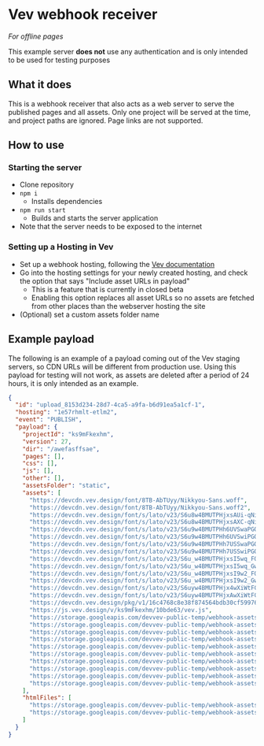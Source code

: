 # Vev webhook receiver
_For offline pages_

This example server **does not** use any authentication and is only intended to be used for testing purposes

## What it does
This is a webhook receiver that also acts as a web server to serve the published pages and all assets.
Only one project will be served at the time, and project paths are ignored. Page links are not supported.

## How to use
### Starting the server
* Clone repository
* `npm i`
  * Installs dependencies
* `npm run start`
  * Builds and starts the server application
* Note that the server needs to be exposed to the internet

### Setting up a Hosting in Vev
* Set up a webhook hosting, following the [Vev documentation](https://help.vev.design/en/articles/6165061-webhook-integrations)
* Go into the hosting settings for your newly created hosting, and check the option that says "Include asset URLs in payload"
  * This is a feature that is currently in closed beta
  * Enabling this option replaces all asset URLs so no assets are fetched from other places than the webserver hosting the site
* (Optional) set a custom assets folder name

## Example payload
The following is an example of a payload coming out of the Vev staging servers, so CDN URLs will be different from production use.
Using this payload for testing will not work, as assets are deleted after a period of 24 hours, it is only intended as an example.

```json
{
  "id": "upload_8153d234-28d7-4ca5-a9fa-b6d91ea5a1cf-1",
  "hosting": "1e57rhmlt-etlm2",
  "event": "PUBLISH",
  "payload": {
    "projectId": "ks9mFkexhm",
    "version": 27,
    "dir": "/awefasffsae",
    "pages": [],
    "css": [],
    "js": [],
    "other": [],
    "assetsFolder": "static",
    "assets": [
      "https://devcdn.vev.design/font/8TB-AbTUyy/Nikkyou-Sans.woff",
      "https://devcdn.vev.design/font/8TB-AbTUyy/Nikkyou-Sans.woff2",
      "https://devcdn.vev.design/font/s/lato/v23/S6u8w4BMUTPHjxsAUi-qNiXg7eU0.woff2",
      "https://devcdn.vev.design/font/s/lato/v23/S6u8w4BMUTPHjxsAXC-qNiXg7Q.woff2",
      "https://devcdn.vev.design/font/s/lato/v23/S6u9w4BMUTPHh6UVSwaPGQ3q5d0N7w.woff2",
      "https://devcdn.vev.design/font/s/lato/v23/S6u9w4BMUTPHh6UVSwiPGQ3q5d0.woff2",
      "https://devcdn.vev.design/font/s/lato/v23/S6u9w4BMUTPHh7USSwaPGQ3q5d0N7w.woff2",
      "https://devcdn.vev.design/font/s/lato/v23/S6u9w4BMUTPHh7USSwiPGQ3q5d0.woff2",
      "https://devcdn.vev.design/font/s/lato/v23/S6u_w4BMUTPHjxsI5wq_FQftx9897sxZ.woff2",
      "https://devcdn.vev.design/font/s/lato/v23/S6u_w4BMUTPHjxsI5wq_Gwftx9897g.woff2",
      "https://devcdn.vev.design/font/s/lato/v23/S6u_w4BMUTPHjxsI9w2_FQftx9897sxZ.woff2",
      "https://devcdn.vev.design/font/s/lato/v23/S6u_w4BMUTPHjxsI9w2_Gwftx9897g.woff2",
      "https://devcdn.vev.design/font/s/lato/v23/S6uyw4BMUTPHjx4wXiWtFCc.woff2",
      "https://devcdn.vev.design/font/s/lato/v23/S6uyw4BMUTPHjxAwXiWtFCfQ7A.woff2",
      "https://devcdn.vev.design/pkg/v1/16c4768c8e38f874564bdb30cf59976d.js",
      "https://js.vev.design/v/ks9mFkexhm/10bde63/vev.js",
      "https://storage.googleapis.com/devvev-public-temp/webhook-assets%2F1e57rhmlt-etlm2%2Fks9mFkexhm%2F27%2F8153d234-28d7-4ca5-a9fa-b6d91ea5a1cf-1%2Fstatic%2F1c33ba-uh_8-0a127588d70d16a2c54ff08321e228db.jpeg",
      "https://storage.googleapis.com/devvev-public-temp/webhook-assets%2F1e57rhmlt-etlm2%2Fks9mFkexhm%2F27%2F8153d234-28d7-4ca5-a9fa-b6d91ea5a1cf-1%2Fstatic%2F1c33ba-uh_8-851d146cc4d1425bb8ec1c84a9adf723.jpeg",
      "https://storage.googleapis.com/devvev-public-temp/webhook-assets%2F1e57rhmlt-etlm2%2Fks9mFkexhm%2F27%2F8153d234-28d7-4ca5-a9fa-b6d91ea5a1cf-1%2Fstatic%2F1c33ba-uh_8-aa2f695d9f4320a608a03655848f410f.jpeg",
      "https://storage.googleapis.com/devvev-public-temp/webhook-assets%2F1e57rhmlt-etlm2%2Fks9mFkexhm%2F27%2F8153d234-28d7-4ca5-a9fa-b6d91ea5a1cf-1%2Fstatic%2F1c33ba-uh_8-afaf36ab5e64121d6d128f1adac1b320.jpeg",
      "https://storage.googleapis.com/devvev-public-temp/webhook-assets%2F1e57rhmlt-etlm2%2Fks9mFkexhm%2F27%2F8153d234-28d7-4ca5-a9fa-b6d91ea5a1cf-1%2Fstatic%2F1c33ba-uh_8-f6a4f47e48eb41f34ecf7cc4d41277e8.jpeg",
      "https://storage.googleapis.com/devvev-public-temp/webhook-assets%2F1e57rhmlt-etlm2%2Fks9mFkexhm%2F27%2F8153d234-28d7-4ca5-a9fa-b6d91ea5a1cf-1%2Fstatic%2Fsylvester-fireworks-new-year-s-day-7669293-632e398e2bf4424273cb4bef7866076d.jpeg",
      "https://storage.googleapis.com/devvev-public-temp/webhook-assets%2F1e57rhmlt-etlm2%2Fks9mFkexhm%2F27%2F8153d234-28d7-4ca5-a9fa-b6d91ea5a1cf-1%2Fstatic%2Fsylvester-fireworks-new-year-s-day-7669293-895c8dd8f5c55f34a73645bd6a1d29f3.jpeg",
      "https://storage.googleapis.com/devvev-public-temp/webhook-assets%2F1e57rhmlt-etlm2%2Fks9mFkexhm%2F27%2F8153d234-28d7-4ca5-a9fa-b6d91ea5a1cf-1%2Fstatic%2Fsylvester-fireworks-new-year-s-day-7669293-9f22b117635efcfbfc79fe8be2e73a09.jpeg",
      "https://storage.googleapis.com/devvev-public-temp/webhook-assets%2F1e57rhmlt-etlm2%2Fks9mFkexhm%2F27%2F8153d234-28d7-4ca5-a9fa-b6d91ea5a1cf-1%2Fstatic%2Fsylvester-fireworks-new-year-s-day-7669293-c471ff065e7aa014e38b8b68e31a678b.jpeg",
      "https://storage.googleapis.com/devvev-public-temp/webhook-assets%2F1e57rhmlt-etlm2%2Fks9mFkexhm%2F27%2F8153d234-28d7-4ca5-a9fa-b6d91ea5a1cf-1%2Fstatic%2Fsylvester-fireworks-new-year-s-day-7669293-c804b8e2dd41a1fdeaae4a5aa12f8ab7.jpeg"
    ],
    "htmlFiles": [
      "https://storage.googleapis.com/devvev-public-temp/webhook-assets%2F1e57rhmlt-etlm2%2Fks9mFkexhm%2F27%2F8153d234-28d7-4ca5-a9fa-b6d91ea5a1cf-1%2Findex.html",
      "https://storage.googleapis.com/devvev-public-temp/webhook-assets%2F1e57rhmlt-etlm2%2Fks9mFkexhm%2F27%2F8153d234-28d7-4ca5-a9fa-b6d91ea5a1cf-1%2Fp2.html"
    ]
  }
}
```
